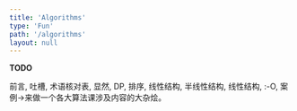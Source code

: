```yaml
---
title: 'Algorithms'
type: 'Fun'
path: '/algorithms'
layout: null
---
```

__TODO__

前言, 吐槽, 术语核对表, 显然, DP, 排序, 线性结构, 半线性结构, 线性结构, :-O, 案例->来做一个各大算法课涉及内容的大杂烩。
